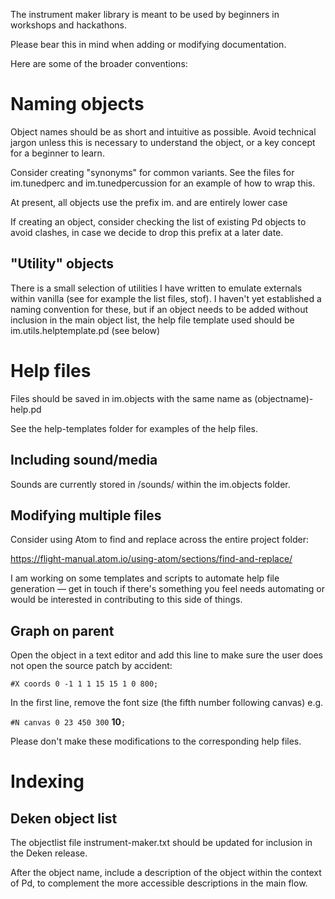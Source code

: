 The instrument maker library is meant to be used by beginners in workshops and hackathons.  

Please bear this in mind when adding or modifying documentation.

Here are some of the broader conventions:

# Naming objects

Object names should be as short and intuitive as possible.  Avoid technical jargon unless this is necessary to understand the object, or a key concept for a beginner to learn.  

Consider creating "synonyms" for common variants.  See the files for im.tunedperc and im.tunedpercussion for an example of how to wrap this.

At present, all objects use the prefix im. and are entirely lower case

If creating an object, consider checking the list of existing Pd objects to avoid clashes, in case we decide to drop this prefix at a later date.

## "Utility" objects

There is a small selection of utilities I have written to emulate externals within vanilla (see for example the list files, stof). I haven't yet established a naming convention for these, but if an object needs to be added without inclusion in the main object list, the help file template used should be im.utils.helptemplate.pd (see below)

# Help files

Files should be saved in im.objects with the same name as  (objectname)-help.pd

See the help-templates folder for examples of the help files.

## Including sound/media

Sounds are currently stored in /sounds/ within the im.objects folder.

## Modifying multiple files

Consider using Atom to find and replace across the entire project folder:

<https://flight-manual.atom.io/using-atom/sections/find-and-replace/>

I am working on some templates and scripts to automate help file generation — get in touch if there's something you feel needs automating or would be interested in contributing to this side of things.

## Graph on parent

Open the object in a text editor and add this line to make sure the user does not open the source patch by accident:

`#X coords 0 -1 1 1 15 15 1 0 800;`

In the first line, remove the font size (the fifth number following canvas) e.g.

`#N canvas 0 23 450 300` **10**`;`

Please don't make these modifications to the corresponding help files.



# Indexing

## Deken object list

The objectlist file instrument-maker.txt should be updated for inclusion in the Deken release.

After the object name, include a description of the object within the context of Pd, to complement the more accessible descriptions in the main flow.